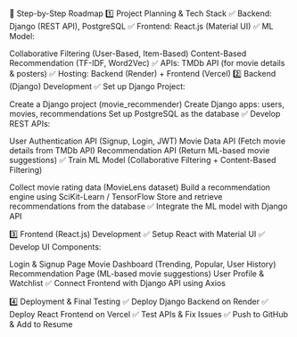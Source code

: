 📌 Step-by-Step Roadmap
1️⃣ Project Planning & Tech Stack
✅ Backend: Django (REST API), PostgreSQL
✅ Frontend: React.js (Material UI)
✅ ML Model:

Collaborative Filtering (User-Based, Item-Based)
Content-Based Recommendation (TF-IDF, Word2Vec)
✅ APIs: TMDb API (for movie details & posters)
✅ Hosting: Backend (Render) + Frontend (Vercel)
2️⃣ Backend (Django) Development
✅ Set up Django Project:

Create a Django project (movie_recommender)
Create Django apps: users, movies, recommendations
Set up PostgreSQL as the database
✅ Develop REST APIs:

User Authentication API (Signup, Login, JWT)
Movie Data API (Fetch movie details from TMDb API)
Recommendation API (Return ML-based movie suggestions)
✅ Train ML Model (Collaborative Filtering + Content-Based Filtering)

Collect movie rating data (MovieLens dataset)
Build a recommendation engine using SciKit-Learn / TensorFlow
Store and retrieve recommendations from the database
✅ Integrate the ML model with Django API

3️⃣ Frontend (React.js) Development
✅ Setup React with Material UI
✅ Develop UI Components:

Login & Signup Page
Movie Dashboard (Trending, Popular, User History)
Recommendation Page (ML-based movie suggestions)
User Profile & Watchlist
✅ Connect Frontend with Django API using Axios

4️⃣ Deployment & Final Testing
✅ Deploy Django Backend on Render
✅ Deploy React Frontend on Vercel
✅ Test APIs & Fix Issues
✅ Push to GitHub & Add to Resume